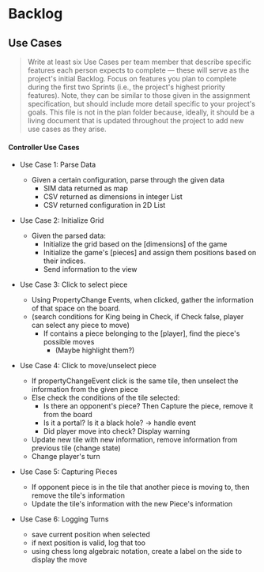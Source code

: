 # Backlog
## Use Cases
>  Write at least six Use Cases per team member that describe specific features each person expects to complete
> — these will serve as the project's initial Backlog. Focus on features you plan to complete during the first two 
> Sprints (i.e., the project's highest priority features). Note, they can be similar to those given in the assignment 
> specification, but should include more detail specific to your project's goals. This file is not in the plan folder 
> because, ideally, it should be a living document that is updated throughout the project to add new use cases as they 
> arise.


#### Controller Use Cases
* Use Case 1: Parse Data
  * Given a certain configuration, parse through the given data
    * SIM data returned as map
    * CSV returned as dimensions in integer List
    * CSV returned configuration in 2D List

* Use Case 2: Initialize Grid
  * Given the parsed data:
    * Initialize the grid based on the [dimensions] of the game 
    * Initialize the game's [pieces] and assign them positions based on their indices.
    * Send information to the view

* Use Case 3: Click to select piece
  * Using PropertyChange Events, when clicked, gather the information of that space on the board.
  * (search conditions for King being in Check, if Check false, player can select any piece to move)
    * If contains a piece belonging to the [player], find the piece's possible moves
      * (Maybe highlight them?)


* Use Case 4: Click to move/unselect piece
  * If propertyChangeEvent click is the same tile, then unselect the information from the given piece
  * Else check the conditions of the tile selected:
    * Is there an opponent's piece? Then Capture the piece, remove it from the board
    * Is it a portal? Is it a black hole? -> handle event
    * Did player move into check? Display warning
  * Update new tile with new information, remove information from previous tile (change state)
  * Change player's turn

* Use Case 5: Capturing Pieces
  * If opponent piece is in the tile that another piece is moving to, then remove the tile's information
  * Update the tile's information with the new Piece's information

* Use Case 6: Logging Turns
  * save current position when selected
  * if next position is valid, log that too
  * using chess long algebraic notation, create a label on the side to display the move





